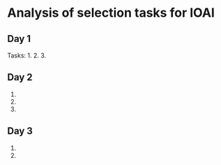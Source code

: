 # Analysis of selection tasks for IOAI

## Day 1

Tasks:
1. 
2.
3.

## Day 2
1.
2.
3.

## Day 3
1.
2.
